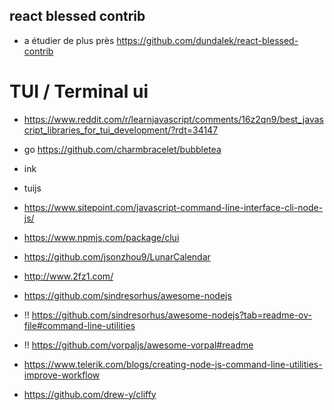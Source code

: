 ## react blessed contrib
- a étudier de plus près https://github.com/dundalek/react-blessed-contrib



# TUI / Terminal ui 
- https://www.reddit.com/r/learnjavascript/comments/16z2qn9/best_javascript_libraries_for_tui_development/?rdt=34147
- go https://github.com/charmbracelet/bubbletea
- ink 
- tuijs 
- https://www.sitepoint.com/javascript-command-line-interface-cli-node-js/
- https://www.npmjs.com/package/clui
- https://github.com/jsonzhou9/LunarCalendar
- http://www.2fz1.com/

- https://github.com/sindresorhus/awesome-nodejs

- !! https://github.com/sindresorhus/awesome-nodejs?tab=readme-ov-file#command-line-utilities
- !! https://github.com/vorpaljs/awesome-vorpal#readme
- https://www.telerik.com/blogs/creating-node-js-command-line-utilities-improve-workflow
- https://github.com/drew-y/cliffy